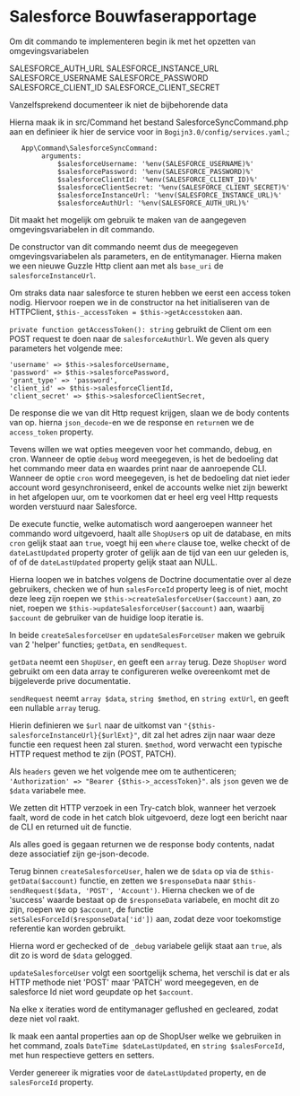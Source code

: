 # Salesforce Bouwfaserapportage


Om dit commando te implementeren begin ik met het opzetten van omgevingsvariabelen

SALESFORCE_AUTH_URL
SALESFORCE_INSTANCE_URL
SALESFORCE_USERNAME
SALESFORCE_PASSWORD
SALESFORCE_CLIENT_ID
SALESFORCE_CLIENT_SECRET

Vanzelfsprekend documenteer ik niet de bijbehorende data

Hierna maak ik in src/Command het bestand SalesforceSyncCommand.php aan en definieer ik hier de service voor in `Bogijn3.0/config/services.yaml`.;

```
   App\Command\SalesforceSyncCommand:
        arguments:
            $salesforceUsername: '%env(SALESFORCE_USERNAME)%'
            $salesforcePassword: '%env(SALESFORCE_PASSWORD)%'
            $salesforceClientId: '%env(SALESFORCE_CLIENT_ID)%'
            $salesforceClientSecret: '%env(SALESFORCE_CLIENT_SECRET)%'
            $salesforceInstanceUrl: '%env(SALESFORCE_INSTANCE_URL)%'
            $salesforceAuthUrl: '%env(SALESFORCE_AUTH_URL)%'

```

Dit maakt het mogelijk om gebruik te maken van de aangegeven omgevingsvariabelen in dit commando.

De constructor van dit commando neemt dus de meegegeven omgevingsvariabelen als parameters, en de entitymanager.
Hierna maken we een nieuwe Guzzle Http client aan met als `base_uri` de `salesforceInstanceUrl`.

Om straks data naar salesforce te sturen hebben we eerst een access token nodig.
Hiervoor roepen we in de constructor na het initialiseren van de HTTPClient, `$this-_accessToken = $this->getAccesstoken` aan.

`private function getAccessToken(): string`
gebruikt de Client om een POST request te doen naar de `salesforceAuthUrl`. We geven als query parameters het volgende mee:
```
'username' => $this->salesforceUsername,
'password' => $this->salesforcePassword,
'grant_type' => 'password',
'client_id' => $this->salesforceClientId,
'client_secret' => $this->salesforceClientSecret,
```

De response die we van dit Http request krijgen, slaan we de body contents van op.
hierna `json_decode`-en we de response en `return`en we de `access_token` property.

Tevens willen we wat opties meegeven voor het commando, debug, en cron.
Wanneer de optie `debug` word meegegeven, is het de bedoeling dat het commando meer data en waardes print naar de aanroepende CLI.
Wanneer de optie `cron` word meegegeven, is het de bedoeling dat niet ieder account word gesynchroniseerd, enkel de accounts welke niet zijn bewerkt in het afgelopen uur, om te voorkomen dat er heel erg veel Http requests worden verstuurd naar Salesforce.

De execute functie, welke automatisch word aangeroepen wanneer het commando word uitgevoerd, haalt alle `ShopUser`s op uit de database, en mits `cron` gelijk staat aan `true`, voegt hij een `where` clause toe, welke checkt of de `dateLastUpdated` property groter of gelijk aan de tijd van een uur geleden is, of of de `dateLastUpdated` property gelijk staat aan NULL.

Hierna loopen we in batches volgens de Doctrine documentatie over al deze gebruikers, checken we of hun `salesForceId` property leeg is of niet, mocht deze leeg zijn roepen we `$this->createSalesforceUser($account)` aan, zo niet, roepen we `$this->updateSalesforceUser($account)` aan, waarbij `$account` de gebruiker van de huidige loop iteratie is.

In beide `createSalesforceUser` en `updateSalesForceUser` maken we gebruik van 2 'helper' functies; `getData`, en `sendRequest`.

`getData` neemt een `ShopUser`, en geeft een `array` terug.
Deze `ShopUser` word gebruikt om een data array te configureren welke overeenkomt met de bijgeleverde prive documentatie.

`sendRequest` neemt `array $data`, `string $method`, en `string extUrl`, en geeft een nullable `array` terug.

Hierin definieren we `$url` naar de uitkomst van `"{$this-salesforceInstanceUrl}{$urlExt}"`, dit zal het adres zijn naar waar deze functie een request heen zal sturen.
`$method`, word verwacht een typische HTTP request method te zijn (POST, PATCH).

Als `headers` geven we het volgende mee om te authenticeren; `'Authorization' => "Bearer {$this->_accessToken}"`.
als `json` geven we de `$data` variabele mee.

We zetten dit HTTP verzoek in een Try-catch blok, wanneer het verzoek faalt, word de code in het catch blok uitgevoerd, deze logt een bericht naar de CLI en returned uit de functie.

Als alles goed is gegaan returnen we de response body contents, nadat deze associatief zijn ge-json-decode.

Terug binnen `createSalesforceUser`, halen we de `$data` op via de `$this-getData($account)` functie,
en zetten we `$responseData` naar `$this-sendRequest($data, 'POST', 'Account')`.
Hierna checken we of de 'success' waarde bestaat op de `$responseData` variabele, en mocht dit zo zijn, roepen we op `$account`, de functie `setSalesForceId($responseData['id'])` aan, zodat deze voor toekomstige referentie kan worden gebruikt.

Hierna word er gechecked of de `_debug` variabele gelijk staat aan `true`, als dit zo is word de `$data` gelogged.

`updateSalesforceUser` volgt een soortgelijk schema, het verschil is dat er als HTTP methode niet 'POST' maar 'PATCH' word meegegeven, en de salesforce Id niet word geupdate op het `$account`.

Na elke x iteraties word de entitymanager geflushed en gecleared, zodat deze niet vol raakt.

Ik maak een aantal properties aan op de ShopUser welke we gebruiken in het command, zoals `DateTime $dateLastUpdated`, en `string $salesForceId`, met hun respectieve getters en setters.

Verder genereer ik migraties voor de `dateLastUpdated` property, en de `salesForceId` property.